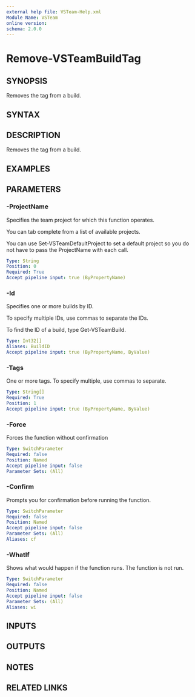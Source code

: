 ```yaml
---
external help file: VSTeam-Help.xml
Module Name: VSTeam
online version:
schema: 2.0.0
---
```


# Remove-VSTeamBuildTag

## SYNOPSIS

Removes the tag from a build.

## SYNTAX

## DESCRIPTION

Removes the tag from a build.

## EXAMPLES

## PARAMETERS

### -ProjectName

Specifies the team project for which this function operates.

You can tab complete from a list of available projects.

You can use Set-VSTeamDefaultProject to set a default project so
you do not have to pass the ProjectName with each call.

```yaml
Type: String
Position: 0
Required: True
Accept pipeline input: true (ByPropertyName)
```

### -Id

Specifies one or more builds by ID.

To specify multiple IDs, use commas to separate the IDs.

To find the ID of a build, type Get-VSTeamBuild.

```yaml
Type: Int32[]
Aliases: BuildID
Accept pipeline input: true (ByPropertyName, ByValue)
```

### -Tags

One or more tags. To specify multiple, use commas to separate.

```yaml
Type: String[]
Required: True
Position: 1
Accept pipeline input: true (ByPropertyName, ByValue)
```

### -Force

Forces the function without confirmation

```yaml
Type: SwitchParameter
Required: false
Position: Named
Accept pipeline input: false
Parameter Sets: (All)
```

### -Confirm

Prompts you for confirmation before running the function.

```yaml
Type: SwitchParameter
Required: false
Position: Named
Accept pipeline input: false
Parameter Sets: (All)
Aliases: cf
```

### -WhatIf

Shows what would happen if the function runs.
The function is not run.

```yaml
Type: SwitchParameter
Required: false
Position: Named
Accept pipeline input: false
Parameter Sets: (All)
Aliases: wi
```

## INPUTS

## OUTPUTS

## NOTES

## RELATED LINKS

